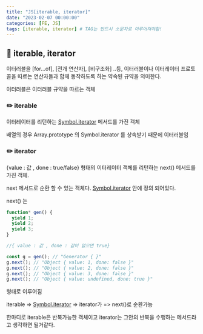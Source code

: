 ```yaml
---
title: "JS[iterable, iterator]"
date: "2023-02-07 00:00:00"
categories: [FE, JS]
tags: [iterable, iterator] # TAG는 반드시 소문자로 이루어져야함!
---
```


## 📌 iterable, iterator

이터러블을 [for...of], [전개 연산자], [비구조화] ..등, 이터러블이나 이터레이터 프로토콜을 따르는 연산자들과 함께 동작하도록 하는 약속된 규약을 의미한다.

이터러블은 이터러블 규약을 따르는 객체

### ✏️ iterable

이터레이터를 리턴하는 [Symbol.iterator]() 메서드를 가진 객체

배열의 경우 Array.prototype 의 Symbol.iterator 를 상속받기 때문에 이터러블임

### ✏️ iterator

{value : 값 , done : true/false} 형태의 이터레이터 객체를 리턴하는 next() 메서드를 가진 객체.

next 메서드로 순환 할 수 있는 객체다. [Symbol.iterator]() 안에 정의 되어있다.

next() 는

```javascript
function* gen() {
  yield 1;
  yield 2;
  yield 3;
}

//{ value : 값 , done : 값이 없으면 true}

const g = gen(); // "Generator { }"
g.next(); // "Object { value: 1, done: false }"
g.next(); // "Object { value: 2, done: false }"
g.next(); // "Object { value: 3, done: false }"
g.next(); // "Object { value: undefined, done: true }"
```

형태로 이루어짐

iterable => [Symbol.iterator]() => iterator가 => next()로 순환가능

한마디로 iterable은 반복가능한 객체이고 iterator는 그안의 반복을 수행하는 메서드라고 생각하면 될거같다.

